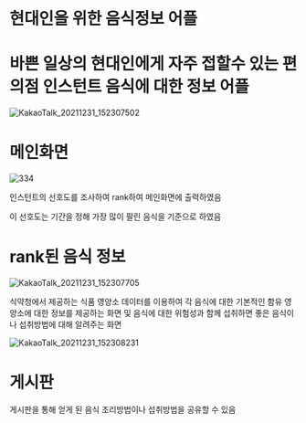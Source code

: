 # 현대인을 위한 음식정보 어플


# 바쁜 일상의 현대인에게 자주 접할수 있는 편의점 인스턴트 음식에 대한 정보 어플

![KakaoTalk_20211231_152307502](https://user-images.githubusercontent.com/62790857/152284050-b4c9fd7e-b00e-4eaf-beaa-59f6e721e9bd.png)


<h1> 메인화면 </h1>

![334](https://user-images.githubusercontent.com/62790857/152283857-d44e000a-5fed-46cd-87e4-7634d4df8a77.png)


인스턴트의 선호도를 조사하여 rank하여 메인화면에 출력하였음

이 선호도는 기간을 정해 가장 많이 팔린 음식을 기준으로 하였음



<h1> rank된 음식 정보</h1>

![KakaoTalk_20211231_152307705](https://user-images.githubusercontent.com/62790857/152283853-bafd9afb-30ef-44f5-860f-ab1d212c5195.png)

식약청에서 제공하는 식품 영양소 데이터를 이용하여
각 음식에 대한 기본적인 함유 영양소에 대한 정보를 제공하는 화면 및
음식에 대한 위험성과 함께 섭취하면 좋은 음식이나 섭취방법에 대해 알려주는 화면

![KakaoTalk_20211231_152308231](https://user-images.githubusercontent.com/62790857/152284545-d1d07283-319c-4893-9e09-a2c2962a02ef.png)


<h1> 게시판 </h1>



게시판을 통해 얻게 된 음식 조리방법이나 섭취방법을 공유할 수 있음

